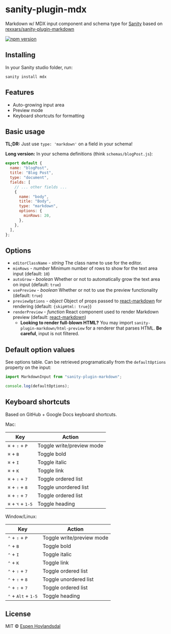 # sanity-plugin-mdx

Markdown w/ MDX input component and schema type for [Sanity](https://www.sanity.io/) based on
[rexxars/sanity-plugin-markdown](https://github.com/rexxars/sanity-plugin-markdown)

[![npm version](https://img.shields.io/npm/v/sanity-plugin-markdown.svg?style=flat-square)](http://browsenpm.org/package/sanity-plugin-mdx)

## Installing

In your Sanity studio folder, run:

```
sanity install mdx
```

## Features

- Auto-growing input area
- Preview mode
- Keyboard shortcuts for formatting

## Basic usage

**TL;DR:** Just use `type: 'markdown'` on a field in your schema!

**Long version:** In your schema definitions (think `schemas/blogPost.js`):

```js
export default {
  name: "blogPost",
  title: "Blog Post",
  type: "document",
  fields: [
    // ... other fields ...
    {
      name: "body",
      title: "Body",
      type: "markdown",
      options: {
        minRows: 20,
      },
    },
  ],
};
```

## Options

- `editorClassName` - _string_ The class name to use for the editor.
- `minRows` - _number_ Minimum number of rows to show for the text area input (default: `10`)
- `autoGrow` - _boolean_ Whether or not to automatically grow the text area on input (default: `true`)
- `usePreview` - _boolean_ Whether or not to use the preview functionality (default: `true`)
- `previewOptions` - _object_ Object of props passed to [react-markdown](https://github.com/rexxars/react-markdown) for rendering (default: `{skipHtml: true}`)
- `renderPreview` - _function_ React component used to render Markdown preview (default: [react-markdown](https://github.com/rexxars/react-markdown))
  - **Looking to render full-blown HTML?** You may import `sanity-plugin-markdown/html-preview` for a renderer that parses HTML. **Be careful**, input is not filtered.

## Default option values

See options table. Can be retrieved programatically from the `defaultOptions` property on the input:

```js
import MarkdownInput from "sanity-plugin-markdown";

console.log(defaultOptions);
```

## Keyboard shortcuts

Based on GitHub + Google Docs keyboard shortcuts.

Mac:

| Key                                          | Action                    |
| -------------------------------------------- | ------------------------- |
| <kbd>⌘</kbd> + <kbd>⇧</kbd> + <kbd>P</kbd>   | Toggle write/preview mode |
| <kbd>⌘</kbd> + <kbd>B</kbd>                  | Toggle bold               |
| <kbd>⌘</kbd> + <kbd>I</kbd>                  | Toggle italic             |
| <kbd>⌘</kbd> + <kbd>K</kbd>                  | Toggle link               |
| <kbd>⌘</kbd> + <kbd>⇧</kbd> + <kbd>7</kbd>   | Toggle ordered list       |
| <kbd>⌘</kbd> + <kbd>⇧</kbd> + <kbd>8</kbd>   | Toggle unordered list     |
| <kbd>⌘</kbd> + <kbd>⇧</kbd> + <kbd>7</kbd>   | Toggle ordered list       |
| <kbd>⌘</kbd> + <kbd>⌥</kbd> + <kbd>1-5</kbd> | Toggle heading            |

Window/Linux:

| Key                                            | Action                    |
| ---------------------------------------------- | ------------------------- |
| <kbd>⌃</kbd> + <kbd>⇧</kbd> + <kbd>P</kbd>     | Toggle write/preview mode |
| <kbd>⌃</kbd> + <kbd>B</kbd>                    | Toggle bold               |
| <kbd>⌃</kbd> + <kbd>I</kbd>                    | Toggle italic             |
| <kbd>⌃</kbd> + <kbd>K</kbd>                    | Toggle link               |
| <kbd>⌃</kbd> + <kbd>⇧</kbd> + <kbd>7</kbd>     | Toggle ordered list       |
| <kbd>⌃</kbd> + <kbd>⇧</kbd> + <kbd>8</kbd>     | Toggle unordered list     |
| <kbd>⌃</kbd> + <kbd>⇧</kbd> + <kbd>7</kbd>     | Toggle ordered list       |
| <kbd>⌃</kbd> + <kbd>Alt</kbd> + <kbd>1-5</kbd> | Toggle heading            |

## License

MIT © [Espen Hovlandsdal](https://espen.codes/)
